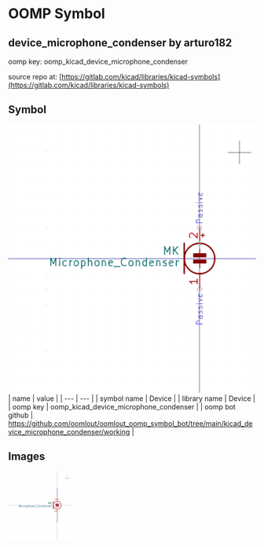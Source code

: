 # OOMP Symbol  
## device_microphone_condenser  by arturo182  
  
oomp key: oomp_kicad_device_microphone_condenser  
  
source repo at: [https://gitlab.com/kicad/libraries/kicad-symbols](https://gitlab.com/kicad/libraries/kicad-symbols)  
## Symbol  
  
[![working.png](working_600.png)](working.png)  
| name | value | 
| --- | --- | 
| symbol name | Device | 
| library name | Device | 
| oomp key | oomp_kicad_device_microphone_condenser | 
| oomp bot github | https://github.com/oomlout/oomlout_oomp_symbol_bot/tree/main/kicad_device_microphone_condenser/working | 
## Images  
  
[![working.png](working_140.png)](working.png)  
